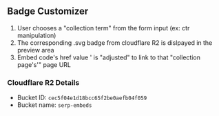 ## Badge Customizer

1. User chooses a "collection term" from the form input (ex: ctr manipulation)
2. The corresponding .svg badge from cloudflare R2 is dislpayed in the preview area
3. Embed code's <a> href value ' is "adjusted" to link to that "collection page's'" page URL

### Cloudflare R2 Details

- Bucket ID: `cec5f04e1d18bcc65f2be0aefb04f059`
- Bucket name: `serp-embeds`

